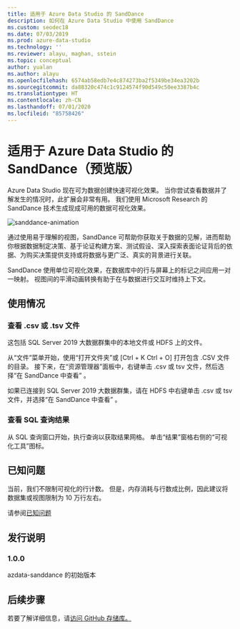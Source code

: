 ```yaml
---
title: 适用于 Azure Data Studio 的 SandDance
description: 如何在 Azure Data Studio 中使用 SandDance
ms.custom: seodec18
ms.date: 07/03/2019
ms.prod: azure-data-studio
ms.technology: ''
ms.reviewer: alayu, maghan, sstein
ms.topic: conceptual
author: yualan
ms.author: alayu
ms.openlocfilehash: 6574ab58edb7e4c874273ba2f5349be34ea3202b
ms.sourcegitcommit: da88320c474c1c9124574f90d549c50ee3387b4c
ms.translationtype: HT
ms.contentlocale: zh-CN
ms.lasthandoff: 07/01/2020
ms.locfileid: "85758426"
---
```

# <a name="sanddance-for-azure-data-studio-preview"></a>适用于 Azure Data Studio 的 SandDance（预览版）
Azure Data Studio 现在可为数据创建快速可视化效果。 当你尝试查看数据并了解发生的情况时，此扩展会非常有用。 我们使用 Microsoft Research 的 SandDance 技术生成现成可用的数据可视化效果。

![sanddance-animation](https://user-images.githubusercontent.com/11507384/54236654-52d42800-44d1-11e9-859e-6c5d297a46d2.gif)

通过使用易于理解的视图，SandDance 可帮助你获取关于数据的见解，进而帮助你根据数据制定决策、基于论证构建方案、测试假设、深入探索表面论证背后的依据、为购买决策提供支持或将数据与更广泛、真实的背景进行关联。

SandDance 使用单位可视化效果，在数据库中的行与屏幕上的标记之间应用一对一映射。
视图间的平滑动画转换有助于在与数据进行交互时维持上下文。

## <a name="usage"></a>使用情况

### <a name="view-csv-or-tsv-files"></a>查看 .csv 或 .tsv 文件
这包括 SQL Server 2019 大数据群集中的本地文件或 HDFS 上的文件。
 
从“文件”菜单开始，使用“打开文件夹”或 [Ctrl + K Ctrl + O] 打开包含 .CSV 文件的目录。  接下来，在“资源管理器”面板中，右键单击 .csv 或 tsv 文件，然后选择“在 SandDance 中查看”  。

如果已连接到 SQL Server 2019 大数据群集，请在 HDFS 中右键单击 .csv 或 tsv 文件，并选择“在 SandDance 中查看”  。

### <a name="view-sql-query-results"></a>查看 SQL 查询结果

从 SQL 查询窗口开始，执行查询以获取结果网格。 单击“结果”窗格右侧的“可视化工具”图标。

## <a name="known-issues"></a>已知问题

当前，我们不限制可视化的行计数。 但是，内存消耗与行数成比例，因此建议将数据集或视图限制为 10 万行左右。

请参阅[已知问题](https://microsoft.github.io/SandDance/#known-issues)

## <a name="release-notes"></a>发行说明

### <a name="100"></a>1.0.0

azdata-sanddance 的初始版本

## <a name="next-steps"></a>后续步骤
若要了解详细信息，请[访问 GitHub 存储库。](https://github.com/Microsoft/SandDance)
